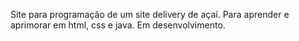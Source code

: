 Site para programação de um site delivery de açaí. Para aprender e aprimorar em html, css e java. Em desenvolvimento.
